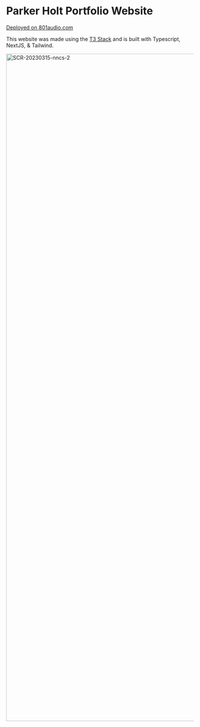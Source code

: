 # Parker Holt Portfolio Website

[Deployed on 801audio.com](https://801audio.com)

This website was made using the [T3 Stack](https://create.t3.gg/) and is built with Typescript, NextJS, & Tailwind.

<img width="1792" alt="SCR-20230315-nncs-2" src="https://user-images.githubusercontent.com/66661368/225432305-4eb7f75c-e299-459f-97ba-97f75778b2d9.png">
